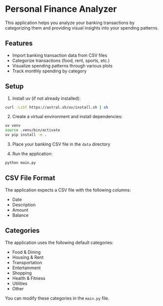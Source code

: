 # Personal Finance Analyzer

This application helps you analyze your banking transactions by categorizing them and providing visual insights into your spending patterns.

## Features

- Import banking transaction data from CSV files
- Categorize transactions (food, rent, sports, etc.)
- Visualize spending patterns through various plots
- Track monthly spending by category

## Setup

1. Install uv (if not already installed):
```bash
curl -LsSf https://astral.sh/uv/install.sh | sh
```

2. Create a virtual environment and install dependencies:
```bash
uv venv
source .venv/bin/activate
uv pip install -e .
```

3. Place your banking CSV file in the `data` directory

4. Run the application:
```bash
python main.py
```

## CSV File Format

The application expects a CSV file with the following columns:
- Date
- Description
- Amount
- Balance

## Categories

The application uses the following default categories:
- Food & Dining
- Housing & Rent
- Transportation
- Entertainment
- Shopping
- Health & Fitness
- Utilities
- Other

You can modify these categories in the `main.py` file.
